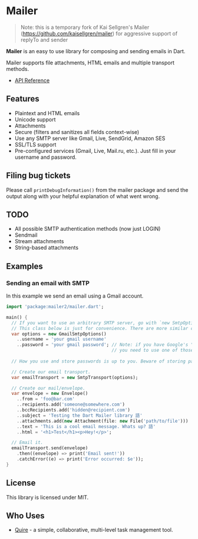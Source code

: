 Mailer
==

> Note: this is a temporary fork of Kai Sellgren's Mailer (https://github.com/kaisellgren/mailer) for aggressive support of replyTo and sender

**Mailer** is an easy to use library for composing and sending emails in Dart.

Mailer supports file attachments, HTML emails and multiple transport methods.

* [API Reference](http://www.dartdocs.org/documentation/mailer2/1.2.0)

## Features

* Plaintext and HTML emails
* Unicode support
* Attachments
* Secure (filters and sanitizes all fields context-wise)
* Use any SMTP server like Gmail, Live, SendGrid, Amazon SES
* SSL/TLS support
* Pre-configured services (Gmail, Live, Mail.ru, etc.). Just fill in your username and password.

## Filing bug tickets

Please call `printDebugInformation()` from the mailer package and send the output along with your helpful explanation of what went wrong.

## TODO

* All possible SMTP authentication methods (now just LOGIN)
* Sendmail
* Stream attachments
* String-based attachments

## Examples

### Sending an email with SMTP

In this example we send an email using a Gmail account.
```dart
import 'package:mailer2/mailer.dart';

main() {
  // If you want to use an arbitrary SMTP server, go with `new SmtpOptions()`.
  // This class below is just for convenience. There are more similar classes available.
  var options = new GmailSmtpOptions()
    ..username = 'your gmail username'
    ..password = 'your gmail password'; // Note: if you have Google's "app specific passwords" enabled,
                                        // you need to use one of those here.
                                        
  // How you use and store passwords is up to you. Beware of storing passwords in plain.

  // Create our email transport.
  var emailTransport = new SmtpTransport(options);

  // Create our mail/envelope.
  var envelope = new Envelope()
    ..from = 'foo@bar.com'
    ..recipients.add('someone@somewhere.com')
    ..bccRecipients.add('hidden@recipient.com')
    ..subject = 'Testing the Dart Mailer library 語'
    ..attachments.add(new Attachment(file: new File('path/to/file')))
    ..text = 'This is a cool email message. Whats up? 語'
    ..html = '<h1>Test</h1><p>Hey!</p>';

  // Email it.
  emailTransport.send(envelope)
    .then((envelope) => print('Email sent!'))
    .catchError((e) => print('Error occurred: $e'));
}
```

## License
This library is licensed under MIT.

## Who Uses

* [Quire](https://quire.io) - a simple, collaborative, multi-level task management tool.
